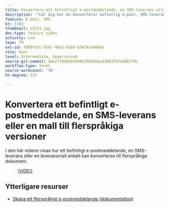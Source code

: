 ```yaml
---
title: Konvertera ett befintligt e-postmeddelande, en SMS-leverans eller en mall till flerspråkiga versioner
description: '"Lär dig hur du konverterar befintlig e-post, SMS-leverans eller en leveransmall till flerspråkiga dokument."'
feature: E-post, SMS
kt: 1703
thumbnail: 23251.jpg
doc-type: feature video
activity: use
team: TM
exl-id: f069fe5c-654c-4be3-818d-b34741e4681e
role: User
level: Intermediate, Experienced
source-git-commit: 2be2719ddd84490b796d9abc6300376fa896ff0c
workflow-type: tm+mt
source-wordcount: '70'
ht-degree: 31%

---
```


# Konvertera ett befintligt e-postmeddelande, en SMS-leverans eller en mall till flerspråkiga versioner

I den här videon visas hur ett befintligt e-postmeddelande, en SMS-leverans eller en leveransmall enkelt kan konverteras till flerspråkiga dokument.

>[!VIDEO](https://video.tv.adobe.com/v/23251?quality=12)

## Ytterligare resurser

* [Skapa ett flerspråkigt e-postmeddelande (dokumentation)](https://helpx.adobe.com/campaign/standard/channels/using/creating-a-multilingual-email.html)
